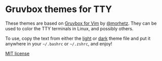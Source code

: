 # Gruvbox themes for TTY

These themes are based on [Gruvbox for Vim](https://github.com/morhetz/gruvbox) by [@morhetz](https://github.com/morhetz). They can be used to color the TTY terminals in Linux, and possibly others.

To use, copy the text from either the [light](gruvbox-light.txt) or [dark](gruvbox-dark.txt) theme file and put it anywhere in your `~/.bashrc` or
`~/.zshrc`, and enjoy!

[MIT license](LICENSE)
